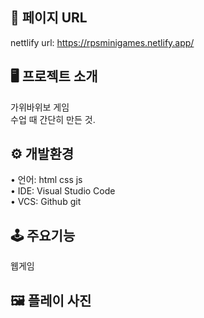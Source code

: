 ## 🔗 페이지 URL 
nettlify url: https://rpsminigames.netlify.app/ 
  
## 🖥 프로젝트 소개  

가위바위보 게임  
수업 때 간단히 만든 것.  

## ⚙️ 개발환경  

• 언어: html css js  
• IDE: Visual Studio Code  
• VCS: Github git   

## 🕹 주요기능  

웹게임 

## 🖼 플레이 사진
